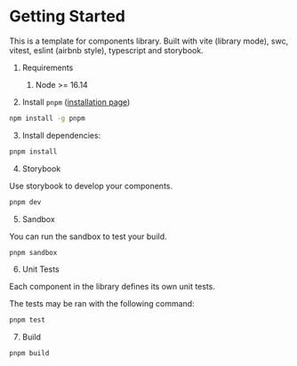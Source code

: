 # Getting Started

This is a template for components library.
Built with vite (library mode), swc, vitest, eslint (airbnb style), typescript and storybook.

1. Requirements

   1. Node >= 16.14

2. Install `pnpm` ([installation page](https://pnpm.io/installation))

```bash
npm install -g pnpm
```

3. Install dependencies:

```bash
pnpm install
```

4. Storybook

Use storybook to develop your components.

```bash
pnpm dev
```
5. Sandbox

You can run the sandbox to test your build.

```bash
pnpm sandbox
```

6. Unit Tests

Each component in the library defines its own unit tests.

The tests may be ran with the following command:

```bash
pnpm test
```

7. Build

```bash
pnpm build
```